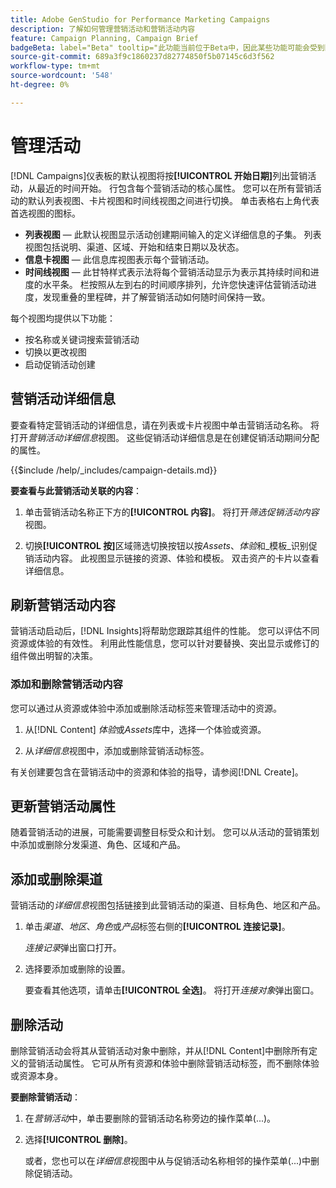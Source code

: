 ```yaml
---
title: Adobe GenStudio for Performance Marketing Campaigns
description: 了解如何管理营销活动和营销活动内容
feature: Campaign Planning, Campaign Brief
badgeBeta: label="Beta" tooltip="此功能当前位于Beta中，因此某些功能可能会受到限制或发生更改。"
source-git-commit: 689a3f9c1860237d82774850f5b07145c6d3f562
workflow-type: tm+mt
source-wordcount: '548'
ht-degree: 0%

---
```


# 管理活动

[!DNL Campaigns]仪表板的默认视图将按&#x200B;**[!UICONTROL 开始日期]**&#x200B;列出营销活动，从最近的时间开始。 行包含每个营销活动的核心属性。 您可以在所有营销活动的默认列表视图、卡片视图和时间线视图之间进行切换。 单击表格右上角代表首选视图的图标。

* **列表视图** — 此默认视图显示活动创建期间输入的定义详细信息的子集。 列表视图包括说明、渠道、区域、开始和结束日期以及状态。
* **信息卡视图** — 此信息库视图表示每个营销活动。
* **时间线视图** — 此甘特样式表示法将每个营销活动显示为表示其持续时间和进度的水平条。 栏按照从左到右的时间顺序排列，允许您快速评估营销活动进度，发现重叠的里程碑，并了解营销活动如何随时间保持一致。

每个视图均提供以下功能：

* 按名称或关键词搜索营销活动
* 切换以更改视图
* 启动促销活动创建

## 营销活动详细信息

要查看特定营销活动的详细信息，请在列表或卡片视图中单击营销活动名称。 将打开&#x200B;_营销活动详细信息_&#x200B;视图。 这些促销活动详细信息是在创建促销活动期间分配的属性。

{{$include /help/_includes/campaign-details.md}}

**要查看与此营销活动关联的内容**：

1. 单击营销活动名称正下方的&#x200B;**[!UICONTROL 内容]**。 将打开&#x200B;_筛选促销活动内容_&#x200B;视图。

1. 切换&#x200B;**[!UICONTROL 按]**&#x200B;区域筛选切换按钮以按&#x200B;_Assets_、_体验_&#x200B;和&#x200B;_模板_识别促销活动内容。
此视图显示链接的资源、体验和模板。 双击资产的卡片以查看详细信息。

## 刷新营销活动内容

营销活动启动后，[!DNL Insights]将帮助您跟踪其组件的性能。 您可以评估不同资源或体验的有效性。 利用此性能信息，您可以针对要替换、突出显示或修订的组件做出明智的决策。

### 添加和删除营销活动内容

您可以通过从资源或体验中添加或删除活动标签来管理活动中的资源。

1. 从[!DNL Content] _体验_&#x200B;或&#x200B;_Assets_&#x200B;库中，选择一个体验或资源。

1. 从&#x200B;_详细信息_&#x200B;视图中，添加或删除营销活动标签。

有关创建要包含在营销活动中的资源和体验的指导，请参阅[!DNL Create]。

## 更新营销活动属性

随着营销活动的进展，可能需要调整目标受众和计划。 您可以从活动的营销策划中添加或删除分发渠道、角色、区域和产品。

## 添加或删除渠道

营销活动的&#x200B;_详细信息_&#x200B;视图包括链接到此营销活动的渠道、目标角色、地区和产品。

1. 单击&#x200B;_渠道_、_地区_、_角色_&#x200B;或&#x200B;_产品_&#x200B;标签右侧的&#x200B;**[!UICONTROL 连接记录]**。

   _连接记录_&#x200B;弹出窗口打开。

1. 选择要添加或删除的设置。

   要查看其他选项，请单击&#x200B;**[!UICONTROL 全选]**。 将打开&#x200B;_连接对象_&#x200B;弹出窗口。

## 删除活动

删除营销活动会将其从营销活动对象中删除，并从[!DNL Content]中删除所有定义的营销活动属性。 它可从所有资源和体验中删除营销活动标签，而不删除体验或资源本身。

**要删除营销活动**：

1. 在&#x200B;_营销活动_&#x200B;中，单击要删除的营销活动名称旁边的操作菜单(...)。

1. 选择&#x200B;**[!UICONTROL 删除]**。

   或者，您也可以在&#x200B;_详细信息_&#x200B;视图中从与促销活动名称相邻的操作菜单(...)中删除促销活动。

